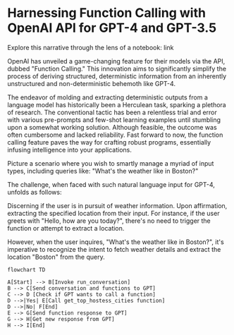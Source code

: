 # Harnessing Function Calling with OpenAI API for GPT-4 and GPT-3.5

Explore this narrative through the lens of a notebook: link

OpenAI has unveiled a game-changing feature for their models via the API, dubbed "Function Calling." This innovation aims to significantly simplify the process of deriving structured, deterministic information from an inherently unstructured and non-deterministic behemoth like GPT-4.

The endeavor of molding and extracting deterministic outputs from a language model has historically been a Herculean task, sparking a plethora of research. The conventional tactic has been a relentless trial and error with various pre-prompts and few-shot learning examples until stumbling upon a somewhat working solution. Although feasible, the outcome was often cumbersome and lacked reliability. Fast forward to now, the function calling feature paves the way for crafting robust programs, essentially infusing intelligence into your applications.

Picture a scenario where you wish to smartly manage a myriad of input types, including queries like: "What's the weather like in Boston?"

The challenge, when faced with such natural language input for GPT-4, unfolds as follows:

Discerning if the user is in pursuit of weather information.
Upon affirmation, extracting the specified location from their input.
For instance, if the user greets with "Hello, how are you today?", there's no need to trigger the function or attempt to extract a location.

However, when the user inquires, "What's the weather like in Boston?", it's imperative to recognize the intent to fetch weather details and extract the location "Boston" from the query.

```mermaid
flowchart TD

A[Start] --> B[Invoke run_conversation]
B --> C[Send conversation and functions to GPT]
C --> D [Check if GPT wants to call a function]
D -->|Yes| E[Call get_top_hostess_cities function]
D -->|No| F[End]
E --> G[Send function response to GPT]
G --> H[Get new response from GPT]
H --> I[End]
```